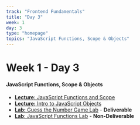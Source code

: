 ```yaml
---
track: "Frontend Fundamentals"
title: "Day 3"
week: 1
day: 3
type: "homepage"
topics: "JavaScript Functions, Scope & Objects"
---
```


# Week 1 - Day 3

#### JavaScript Functions, Scope & Objects

- [**Lecture**: JavaScript Functions and Scope](/frontend-fundamentals/week-1/day-3/lecture-materials/intro-to-javascript-functions-and-scope/) 
- [**Lecture:** Intro to JavaScript Objects](/frontend-fundamentals/week-1/day-3/lecture-materials/intro-to-javascript-objects/)
- [**Lab:** Guess the Number Game Lab](/frontend-fundamentals/week-1/day-3/labs/guess-the-number-game-lab/) - **Deliverable**
- [**Lab**: JavaScript Functions Lab](/frontend-fundamentals/week-1/day-3/labs/javascript-functions-lab/) - **Non-Deliverable**
